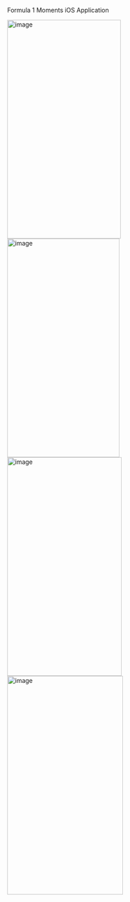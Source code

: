 Formula 1 Moments iOS Application

<img width="261" height="500" alt="image" src="https://github.com/user-attachments/assets/cabf694d-f29d-4ecb-8fb7-6bd1799009cd" />
<img width="258" height="500" alt="image" src="https://github.com/user-attachments/assets/92f7dfc4-1261-4260-885a-cbfa3c584817" />
<img width="263" height="500" alt="image" src="https://github.com/user-attachments/assets/0365befa-a31e-41b2-a00a-7b842ea8fc0a" />
<img width="266" height="500" alt="image" src="https://github.com/user-attachments/assets/d4614f7f-6925-4d4e-a4da-274d5c946ae6" />




